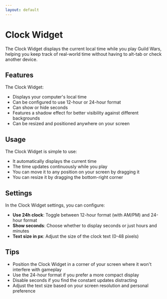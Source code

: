 ```yaml
---
layout: default
---
```


# Clock Widget

The Clock Widget displays the current local time while you play Guild Wars, helping you keep track of real-world time without having to alt-tab or check another device.

## Features

The Clock Widget:
- Displays your computer's local time
- Can be configured to use 12-hour or 24-hour format
- Can show or hide seconds
- Features a shadow effect for better visibility against different backgrounds
- Can be resized and positioned anywhere on your screen

## Usage

The Clock Widget is simple to use:
- It automatically displays the current time
- The time updates continuously while you play
- You can move it to any position on your screen by dragging it
- You can resize it by dragging the bottom-right corner

## Settings

In the Clock Widget settings, you can configure:
- **Use 24h clock**: Toggle between 12-hour format (with AM/PM) and 24-hour format
- **Show seconds**: Choose whether to display seconds or just hours and minutes
- **Text size in px**: Adjust the size of the clock text (0-48 pixels)

## Tips

- Position the Clock Widget in a corner of your screen where it won't interfere with gameplay
- Use the 24-hour format if you prefer a more compact display
- Disable seconds if you find the constant updates distracting
- Adjust the text size based on your screen resolution and personal preference
